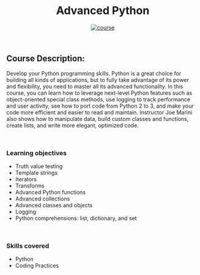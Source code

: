 <div align="center">

# Advanced Python

[![course][course-badge]][course-link]

</div>

<!-- badge info -->
[course-badge]:https://img.shields.io/badge/learning-Python-white?logo=Linkedin&labelColor=blue&style=for-the-badge
[course-link]:https://www.linkedin.com/learning/advanced-python "Advanced Python"

<br>

## Course Description:
Develop your Python programming skills. Python is a great choice for building all kinds of applications, but to fully take advantage of its power and flexibility, you need to master all its advanced functionality. In this course, you can learn how to leverage next-level Python features such as object-oriented special class methods, use logging to track performance and user activity, see how to port code from Python 2 to 3, and make your code more efficient and easier to read and maintain. Instructor Joe Marini also shows how to manipulate data, build custom classes and functions, create lists, and write more elegant, optimized code.

<br>

### Learning objectives
- Truth value testing
- Template strings
- Iterators
- Transforms
- Advanced Python functions
- Advanced collections
- Advanced classes and objects
- Logging
- Python comprehensions: list, dictionary, and set

<br>

### Skills covered
- Python
- Coding Practices